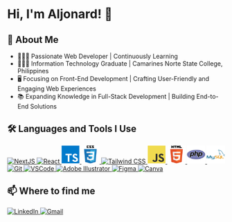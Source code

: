 # Hi, I'm Aljonard! 👋

## 👀 About Me
- 🧑🏽‍💻 Passionate Web Developer | Continuously Learning  
- 👨🏽‍🎓 Information Technology Graduate | Camarines Norte State College, Philippines  
- 🖥️ Focusing on Front-End Development | Crafting User-Friendly and Engaging Web Experiences  
- 📚 Expanding Knowledge in Full-Stack Development | Building End-to-End Solutions  

## 🛠️ Languages and Tools I Use
<p>

  <a target="_blank" href="https://nextjs.org/">
    <img src="https://www.vectorlogo.zone/logos/nextjs/nextjs-icon.svg" alt="NextJS" width="42" height="42" />
  </a>
  <a target="_blank" href="https://react.dev/">
    <img src="https://www.vectorlogo.zone/logos/reactjs/reactjs-icon.svg" alt="React" width="42" height="42" />
  </a>
  <a target="_blank" href="https://www.typescriptlang.org/">
    <img src="https://raw.githubusercontent.com/devicons/devicon/master/icons/typescript/typescript-original.svg" alt="TypeScript" width="42" height="42" />
  </a>

  <a target="_blank" href="https://developer.mozilla.org/en-US/docs/Web/CSS">
    <img src="https://raw.githubusercontent.com/devicons/devicon/master/icons/css3/css3-original-wordmark.svg" alt="CSS3" width="42" height="42" />
  </a>
  <a target="_blank" href="https://tailwindcss.com/">
    <img src="https://upload.wikimedia.org/wikipedia/commons/d/d5/Tailwind_CSS_Logo.svg" alt="Tailwind CSS" width="42" height="42" />
  </a>
  <a target="_blank" href="https://developer.mozilla.org/en-US/docs/Web/JavaScript">
    <img src="https://raw.githubusercontent.com/devicons/devicon/master/icons/javascript/javascript-original.svg" alt="JavaScript" width="42" height="42" />
  </a>
 <a target="_blank" href="https://developer.mozilla.org/en-US/docs/Web/HTML">
    <img src="https://raw.githubusercontent.com/devicons/devicon/master/icons/html5/html5-original-wordmark.svg" alt="HTML5" width="42" height="42" />
  </a>
  <a target="_blank" href="https://www.php.net/">
    <img src="https://raw.githubusercontent.com/devicons/devicon/master/icons/php/php-original.svg" alt="PHP" width="42" height="42" />
  </a>
  <a target="_blank" href="https://www.mysql.com/">
    <img src="https://raw.githubusercontent.com/devicons/devicon/master/icons/mysql/mysql-original-wordmark.svg" alt="MySQL" width="42" height="42" />
  </a>
  <a target="_blank" href="https://git-scm.com/">
    <img src="https://www.vectorlogo.zone/logos/git-scm/git-scm-icon.svg" alt="Git" width="42" height="42" />
  </a>
  <a target="_blank" href="https://code.visualstudio.com/">
    <img src="https://www.vectorlogo.zone/logos/visualstudio_code/visualstudio_code-icon.svg" alt="VSCode" width="42" height="42" />
  </a>
  <a target="_blank" href="https://www.adobe.com/products/illustrator.html">
    <img src="https://www.vectorlogo.zone/logos/adobe_illustrator/adobe_illustrator-icon.svg" alt="Adobe Illustrator" width="42" height="42" />
  </a>
  <a target="_blank" href="https://www.figma.com/">
    <img src="https://www.vectorlogo.zone/logos/figma/figma-icon.svg" alt="Figma" width="42" height="42" />
  </a>
  <a target="_blank" href="https://www.canva.com/">
    <img src="https://www.vectorlogo.zone/logos/canva/canva-icon.svg" alt="Canva" width="42" height="42" />
  </a>

</p>

## 📫  Where to find me
<p>
  <a target="_blank" href="https://www.linkedin.com/in/aljonarddelacruz/">
    <img src="https://www.vectorlogo.zone/logos/linkedin/linkedin-tile.svg" alt="LinkedIn" width="42" height="42" />
  </a>
  <a href="https://www.facebook.com/aljonarddc">
    <img src="https://www.vectorlogo.zone/logos/facebook/facebook-tile.svg" alt="Gmail" width="42" height="42"/>
  </a>
</p>
